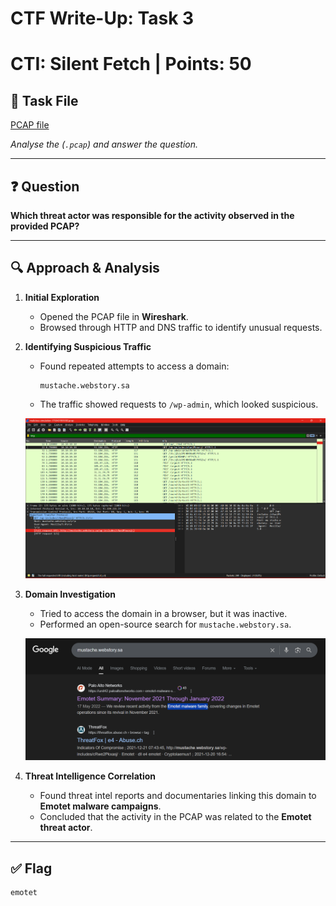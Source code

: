 # CTF Write-Up: Task 3  
# CTI: Silent Fetch | Points: 50

## 📂 Task File  
[PCAP file](src/malicious-emulation-1758431909392.pcap)

*Analyse the (`.pcap`) and answer the question.*

---

## ❓ Question

**Which threat actor was responsible for the activity observed in the provided PCAP?**

---

## 🔍 Approach & Analysis

1. **Initial Exploration**  
   - Opened the PCAP file in **Wireshark**.  
   - Browsed through HTTP and DNS traffic to identify unusual requests.  

2. **Identifying Suspicious Traffic**  
   - Found repeated attempts to access a domain:  
     ```
     mustache.webstory.sa
     ```  
   - The traffic showed requests to `/wp-admin`, which looked suspicious.  

   ![Suspicious Domain](src/t3_1.png)

3. **Domain Investigation**  
   - Tried to access the domain in a browser, but it was inactive.  
   - Performed an open-source search for `mustache.webstory.sa`.  

   ![Domain Lookup](src/t3_2.png)

4. **Threat Intelligence Correlation**  
   - Found threat intel reports and documentaries linking this domain to **Emotet malware campaigns**.  
   - Concluded that the activity in the PCAP was related to the **Emotet threat actor**.  

---

## ✅ Flag

    emotet
